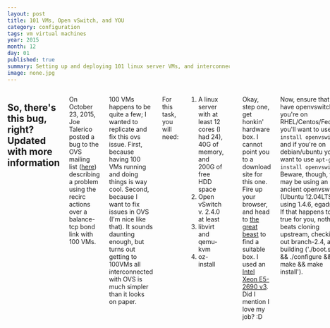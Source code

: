 ```yaml
---
layout: post
title: 101 VMs, Open vSwitch, and YOU
category: configuration
tags: vm virtual machines
year: 2015
month: 12
day: 01
published: true
summary: Setting up and deploying 101 linux server VMs, and interconnecting them via Open vSwitch.
image: none.jpg
---
```


<div class="row">
   <div class="span9 columns">
   <h2>So, there's this bug, right? <b>Updated with more information</b></h2>
   <p>On October 23, 2015, Joe Talerico posted a bug to the OVS mailing list (<a href="http://openvswitch.org/pipermail/discuss/2015-October/019163.html">here</a>) describing a problem using the recirc actions over a balance-tcp bond link with 100 VMs.</p>
   <p>100 VMs happens to be quite a few; I wanted to replicate and fix this ovs issue. First, because having 100 VMs running and doing things is way cool. Second, because I want to fix issues in OVS (I'm nice like that). It sounds daunting enough, but turns out getting to 100VMs all interconnected with OVS is much simpler than it looks on paper.</p>
   <p>For this task, you will need:<ol><li>A linux server with at least 12 cores (I had 24), 40G of memory, and 200G of free HDD space</li><li>Open vSwitch v. 2.4.0 at least</li><li>libvirt and qemu-kvm</li><li>oz-install</li></ol></p>
   <p>Okay, step one, get honkin' hardware box. I cannot point you to a download site for this one. Fire up your browser, and head to <a href="http://www.google.com">the great beast</a> to find a suitable box. I used an 
       <a href="http://accessories.us.dell.com/sna/productdetail.aspx?c=us&l=en&s=&cs=04&sku=338-BGMY&dgc=ST&cid=293344&lid=5616479&acd=12309152537461010&ven1=sE1inYhPj&ven2=,">Intel Xeon E5-2690 v3</a>. Did I mention I love my job? :D</p>
   <p>Now, ensure that you have openvswitch. If you're on RHEL/Centos/Fedora, you'll want to use <code>yum install openvswitch</code>, and if you're on debian/ubuntu you'll want to use <code>apt-get install openvswitch</code>. Beware, though, you may be using an ancient openvswitch (Ubuntu 12.04LTS is using 1.4.6, egads!). If that happens to be true for you, nothing beats cloning upstream, checking out branch-2.4, and building ('./boot.sh && ./configure && make && make install').</p>
   <p>With Open vSwitch installed, turn your attention to uuid and qemu-kvm. Again, we're going to apt-get/yum install these things (qemu-kvm and uuid on both, libvirt on RHEL/Centos/Fedora, and libvirt-bin on Debian/Ubuntu). I don't use 'ubuntu-vm-builder,' nor do I use the libvirt manager to setup the VMs.</p>
   <p>Instead, we'll go to the land of oz. Get a clone of <a href="https://github.com/clalancette/oz">https://github.com/clalancette/oz</a> (<code>git clone https://github.com/clalancette/oz</code>), and either run 'make rpm' or 'make deb'. Following the bouncing prompts to ensure that your full system dependencies are installed, and you are almost ready.</p>
   <p>When you've got the above satisfied, you'll want to write up a TDL of the VM image you're going to build. 'oz' supports Fedora, so that's what I'm going to use. It also supports Ubuntu, CentOS, etc. So feel free to use whatever your heart desires. The important thing is the TDL, so here's mine:</p>
   <pre>
&lt;template&gt;
  &lt;name&gt;fedora-guest&lt;/name&gt;
  &lt;description&gt;Fedora - 64-bit&lt;/description&gt;
  &lt;os&gt;
    &lt;name&gt;Fedora&lt;/name&gt;
    &lt;version&gt;23&lt;/version&gt;
    &lt;arch&gt;x86_64&lt;/arch&gt;
    &lt;rootpw&gt;ROOTPW&lt;/rootpw&gt;
    &lt;install type="iso"&gt;
        &lt;iso&gt;http://dl.fedoraproject.org/pub/fedora/linux/releases/23/Server/x86_64/iso/Fedora-Server-DVD-x86_64-23.iso&lt;/iso&gt;
    &lt;/install&gt;
  &lt;/os&gt;
  &lt;description&gt;Fedora 23 guest (server base)&lt;/description&gt;
&lt;/template&gt;
   </pre>
   <p>In this example, I'm using ROOTPW as my root password, and Fedora 23 Server as the base distro. Feel free to customize the passwords (and distribution), but YMMV.</p>
   <p>Now, I will run <code>oz-install -d3 fedora-23.tdl -x /tmp/fedora-guest.txml</code>. This does the install. Over the network. So get some coffee, tea, liquor, or whatever you desire. Do a jig. Take up salsa dancing. You've got some time to pass.</p>
   <p>After glaciers melt, you should be left with a <i>fedora-guest.txml</i> in the current working directory, and <i>fedora-guest.dsk</i> file in <b>/var/lib/libvirt/images/</b>. Run <code>mkdir -p /home/100vms</code> and change to that directory.</p>
   <p>You need to setup 100 Fedora-guest xml files, and have 100 unique disks. We won't put them in /var (because I have a separate /home partition for this), we'll put them in CWD (which should be <i>/home/100vms</i>, right?) and fix them up. The following snippet of code will set up each VM to run on port Open vSwitch bridge ovsbr0 (change the flavor, etc).</p>
   <pre class="prettyprint">
#!/bin/sh
for I in $(seq 0 99)
do
   # Copy the bare image and control
   cp /tmp/fedora-guest.txml fedora-guest-${I}.xml
   cp /var/lib/libvirt/images/fedora-guest.dsk fedora-guest-${I}.dsk

   # setup a name
   sed -i s@fedora-guest@fedora-guest-${I}@g fedora-guest-${I}.xml

   # Use a random mac address instead
   MACADDR=$(hexdump -n3 -e'/3 "52:60:2F" 3/1 ":%02X"' /dev/random)
   sed -i s@\<mac\ address=\".*\"/\>@\<mac\ address=\"${MACADDR}\"/\>@g fedora-guest-${I}.xml

   # Set a new UUID for this VM
   UNIQID=$(uuid)
   sed -i s@uuid\>[a-zA-Z0-9-]*\<\/uuid@uuid\>${UNIQID}\<\/uuid@g fedora-guest-${I}.xml

   # wesley crusher
   sed -i s@bridge=\"virbr0\"/\>@bridge=\"ovsbr0\"/\>\<virtualport\ type=\"openvswitch\"/\>@g fedora-guest-${I}.xml
done
   </pre>
   <p>Executing the steps above will take some time (mostly for copies to happen), and give you 100 files (originally, I did 0 100 for the seq, so I got 101) all ready to go. Just start the VMs, right?</p>
   <p>Not quite. You see, none of those systems will have an IP address. <b>Sure</b>, you could log in to each one, set an IP manually, and go about your merry way. Frankly, that sucks. Human beings invented computers to get rid of these kinds of boring tasks, and we're gonna use 'em to do that! Enter: DHCP</p>
   <p>Okay, okay, I know. You know how to setup a dhcp server, right? After all, just install the <b>dhcpd</b> package, edit the <i>/etc/dhcp/dhcpd.conf</i> file and give a block like so:</p>
   <pre>
option domain-name ".vmworld";

subnet 172.31.110.0 netmask 255.255.255.0 {
   range dynamic-bootp 172.31.110.100 172.31.110.200;
   option broadcast-address 172.31.110.255;
   option routers 172.31.110.1;
}
   </pre>
   <p>And, sure, you definitely know that you can bring up your bridge interface like so, and have dhcp getting served, with a route to the internet:</p>
   <pre>
ip link set ovsbr0 up
ip addr add 172.31.110.1/24 dev ovsbr0
echo "1" > /proc/sys/net/ipv4/ip_forward
iptables -t nat -A POSTROUTING -o eth0 -j MASQUERADE
   </pre>
   <p>And, yeah, you could put that in some kind of startup script. All that stuff is outside the scope of this blog post, so I won't hear of it! Instead, I'll give you a hint on how to start all of your VMs: <code>for I in $(seq 0 99); do virsh create fedora-guest-${I}.xml && sleep 25 && echo "next.."; done</code>. The sleep is there to let the dhcp service actually handle the boxes without massive amounts of UDP timeouts (and there will be if you hammer the box with 100 VMs at once).</p>
   <p>If all goes well, you should see 100 VMs chugging away, and responding to pings.</p>
   <p><b>Update</b>: Not good enough, right? Okay I updated the script to fix mac-addresses. We don't strip them completely, we use <i>/dev/random</i> to construct the lower 3 octets for mac address. And one last thing - want to connect to all of them and get a readout? <code>easy_install paramiko</code>, and run the following python script:</p>
   <pre>
#!/usr/bin/env python
import paramiko

ADDR_PREFIX='172.31.110'
OCTET_START=100

for machine in range(0,101):
	ssh=paramiko.SSHClient()
	ssh.set_missing_host_key_policy(paramiko.AutoAddPolicy())
	octet = OCTET_START + machine
	ssh.connect('%s.%d' % (ADDR_PREFIX, octet), username='root', password='fedora')
	stdin,stdout,stderr=ssh.exec_command('uname -a')
	print 'Machine .%d: %s' % (octet, stdout.read())
   </pre>
   </div>
</div>
